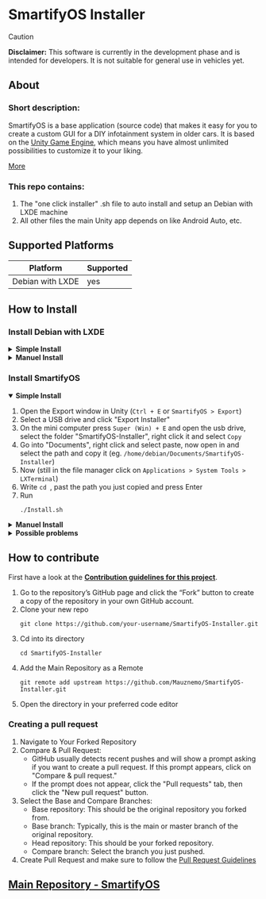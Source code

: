 # SmartifyOS Installer

>[!CAUTION]
>**Disclaimer:** This software is currently in the development phase and is intended for developers. It is not suitable for general use in vehicles yet.

## About

### Short description:
SmartifyOS is a base application (source code) that makes it easy for you to create a custom GUI for a DIY infotainment system in older cars. It is based on the [Unity Game Engine](https://unity.com/), which means you have almost unlimited possibilities to customize it to your liking.

[More](https://smartify-os.com/about)

### This repo contains:
1. The "one click installer" .sh file to auto install and setup an Debian with LXDE machine
2. All other files the main Unity app depends on like Android Auto, etc.


## Supported Platforms
| Platform         | Supported |
| ---------------- | --------- |
| Debian with LXDE | yes       |

## How to Install
### Install Debian with LXDE
<details>
  <summary><b>Simple Install</b></summary>

  1. Download [this](https://files.smartify-os.com/s/ArRApq65ncNZCkC) pre-made ISO Debian file (made with [fai-project.org](https://fai-project.org/FAIme/))
  2. Flash it to a USB drive and boot it on the computer (with for example [balenaEtcher](https://etcher.balena.io/))
  3. After reboot login username `debian` password `debian`
  4. Install LXDE and openbox
      ```
      sudo apt update
      ```
      ```
      sudo apt install lxde-core openbox
      ```
   5. Reboot the system
      ```
      sudo reboot
      ```
   
</details>

<details>
  <summary><b>Manuel Install</b></summary>

  1. Download the [Debian ISO](https://www.debian.org/download) file
  2. Flash it to a USB drive and boot it on the computer (with for example [balenaEtcher](https://etcher.balena.io/))
   <details>
      <summary>Steps in Debian installer</summary>

  3. Select "Install"
  4. Select Language and Keyboard Layout
  5. Select Internet device (LAN Recommended)
  6. Name the system
  7. Set **NO** root password (this will install sudo and add your new user to sudoers)
  8. Select time zone
  9. Select "Guided - use entire disk"
  10. Select the drive to install the system on
  11. Select "All files in one partition"
  12. Then "Finish partitioning and write changes to disk" and "Yes"
  13. Select your mirror country
  14. Deselect "Debian desktop environment" and "GNOME" (Space)
   </details>

  15. After reboot login with your username and password
  16. Install LXDE and openbox
      ```
      sudo apt update
      ```
      ```
      sudo apt install lxde-core openbox
      ```
   17. Reboot the system
       ```
       sudo reboot
       ```
</details>

### Install SmartifyOS

<details open>
   <summary><b>Simple Install</b></summary>

1. Open the Export window in Unity (`Ctrl + E` or `SmartifyOS > Export`)
2. Select a USB drive and click "Export Installer"
3. On the mini computer press `Super (Win) + E` and open the usb drive, select the folder "SmartifyOS-Installer", right click it and select `Copy`
4. Go into "Documents", right click and select paste, now open in and select the path and copy it (eg. `/home/debian/Documents/SmartifyOS-Installer`)
5. Now (still in the file manager click on `Applications > System Tools > LXTerminal`)
6. Write `cd `, past the path you just copied and press Enter
7. Run
   ```
   ./Install.sh
   ```
</details>

<details>
   <summary><b>Manuel Install</b></summary>

1. Clone the repo
   ```
   git clone https://github.com/Mauznemo/SmartifyOS-Installer.git
   ```
2. Go into the directory 
   ```
   cd SmartifyOS-Installer
   ```
3. Copy your build Unity app into the `SmartifyOS/GUI/` directory
4. Run
   ```
   ./Install.sh
   ```
</details>

<details>
   <summary><b>Possible problems</b></summary>

   > **Permission denied when running `./Install.sh`**\
   > Run `sudo chmod +x *.sh` and try again

   > **Installer says it has no Internet**\
   > If you connected the LAN cable after boot you many need to reboot the system with it connected

   > **Boot takes really long**\
   > If you boot the system without a connected lan cable it will try to connect to something anyways for several min. To stop ot from doing so press `Super (Win) + E` click on `Applications > System Tools > LXTerminal` and run `./SmartifyOS/Scripts/SetNetworkServices.sh disable`
</details>

## How to contribute
First have a look at the **[Contribution guidelines for this project](CONTRIBUTING.md)**.

1. Go to the repository’s GitHub page and click the “Fork” button to create a copy of the repository in your own GitHub account.
2. Clone your new repo
   ```
   git clone https://github.com/your-username/SmartifyOS-Installer.git
   ```
1. Cd into its directory
   ```
   cd SmartifyOS-Installer
   ```
2. Add the Main Repository as a Remote
   ```
   git remote add upstream https://github.com/Mauznemo/SmartifyOS-Installer.git
   ```
2. Open the directory in your preferred code editor

### Creating a pull request

1. Navigate to Your Forked Repository
2. Compare & Pull Request:
   - GitHub usually detects recent pushes and will show a prompt asking if you want to create a pull request. If this prompt appears, click on "Compare & pull request."
   - If the prompt does not appear, click the "Pull requests" tab, then click the "New pull request" button.
3. Select the Base and Compare Branches:
   - Base repository: This should be the original repository you forked from.
   - Base branch: Typically, this is the main or master branch of the original repository.
   - Head repository: This should be your forked repository.
   - Compare branch: Select the branch you just pushed.
4. Create Pull Request and make sure to follow the [Pull Request Guidelines](CONTRIBUTING.md#pull-request-guidelines)

## [Main Repository - SmartifyOS](https://github.com/Mauznemo/SmartifyOS)